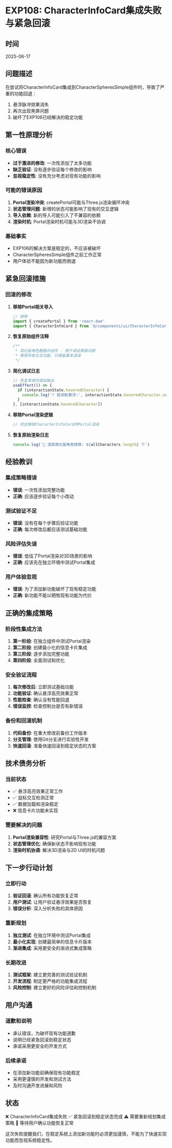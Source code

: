 # EXP108: CharacterInfoCard集成失败与紧急回滚

## 时间
2025-06-17

## 问题描述
在尝试将CharacterInfoCard集成到CharacterSpheresSimple组件时，导致了严重的功能回退：
1. 悬浮脉冲效果消失
2. 再次出现黑屏问题
3. 破坏了EXP106已经解决的稳定功能

## 第一性原理分析

### 核心错误
- **过于激进的修改**: 一次性添加了太多功能
- **缺乏验证**: 没有逐步验证每个修改的影响
- **忽视稳定性**: 没有充分考虑对现有功能的影响

### 可能的错误原因
1. **Portal渲染冲突**: createPortal可能与Three.js渲染循环冲突
2. **状态管理问题**: 新增的状态可能影响了现有的交互逻辑
3. **导入依赖**: 新的导入可能引入了不兼容的依赖
4. **渲染时机**: Portal渲染时机可能与3D渲染不协调

### 基础事实
- EXP106的解决方案是稳定的，不应该被破坏
- CharacterSpheresSimple组件之前工作正常
- 用户体验不能因为新功能而倒退

## 紧急回滚措施

### 回滚的修改
1. **移除Portal相关导入**
   ```typescript
   // 移除
   import { createPortal } from 'react-dom'
   import { CharacterInfoCard } from '@/components/ui/CharacterInfoCard'
   ```

2. **恢复原始组件注释**
   ```typescript
   /**
    * 简化版角色数据点组件 - 用于调试黑屏问题
    * 移除所有交互功能，只保留基本渲染
    */
   ```

3. **简化调试日志**
   ```typescript
   // 恢复简单的调试输出
   useEffect(() => {
     if (interactionState.hoveredCharacter) {
       console.log('🖱️ 检测到悬浮:', interactionState.hoveredCharacter.name)
     }
   }, [interactionState.hoveredCharacter])
   ```

4. **移除Portal渲染逻辑**
   ```typescript
   // 完全移除CharacterInfoCard的Portal渲染
   ```

5. **恢复原始渲染日志**
   ```typescript
   console.log(`🎨 渲染简化版角色球体: ${allCharacters.length} 个`)
   ```

## 经验教训

### 集成策略错误
- **错误**: 一次性添加完整功能
- **正确**: 应该逐步验证每个小改动

### 测试验证不足
- **错误**: 没有在每个步骤后验证功能
- **正确**: 每次修改后都应该测试基础功能

### 风险评估失误
- **错误**: 低估了Portal渲染对3D场景的影响
- **正确**: 应该先在独立环境中测试Portal集成

### 用户体验忽视
- **错误**: 为了添加新功能破坏了现有稳定功能
- **正确**: 新功能不能以牺牲现有功能为代价

## 正确的集成策略

### 阶段性集成方法
1. **第一阶段**: 在独立组件中测试Portal渲染
2. **第二阶段**: 创建最小化的信息卡片集成
3. **第三阶段**: 逐步添加完整功能
4. **第四阶段**: 全面测试和优化

### 安全验证流程
1. **每次修改后**: 立即测试基础功能
2. **功能验证**: 确认悬浮高亮效果正常
3. **性能检查**: 确认没有性能回退
4. **错误监控**: 检查控制台是否有新错误

### 备份和回滚机制
1. **代码备份**: 在重大修改前备份工作版本
2. **分支管理**: 使用Git分支进行实验性开发
3. **快速回滚**: 准备快速回滚到稳定状态的方案

## 技术债务分析

### 当前状态
- ✅ 悬浮高亮效果正常工作
- ✅ 鼠标交互检测正常
- ✅ 数据加载和渲染稳定
- ❌ 信息卡片功能未实现

### 需要解决的问题
1. **Portal渲染兼容性**: 研究Portal与Three.js的兼容方案
2. **状态管理优化**: 确保新状态不影响现有功能
3. **渲染时机协调**: 解决3D渲染与2D UI的时机问题

## 下一步行动计划

### 立即行动
1. **验证回滚**: 确认所有功能恢复正常
2. **用户测试**: 让用户验证悬浮效果是否恢复
3. **错误分析**: 深入分析失败的具体原因

### 重新规划
1. **独立测试**: 在独立环境中测试Portal集成
2. **最小化实现**: 创建最简单的信息卡片版本
3. **渐进集成**: 采用更安全的渐进式集成策略

### 长期改进
1. **测试框架**: 建立更完善的测试验证机制
2. **开发流程**: 制定更严格的功能集成流程
3. **风险控制**: 建立更好的风险评估和控制机制

## 用户沟通

### 道歉和说明
- 承认错误，为破坏现有功能道歉
- 说明已经紧急回滚到稳定状态
- 承诺采用更安全的开发方式

### 后续承诺
- 在添加新功能前确保现有功能稳定
- 采用更谨慎的开发和测试方法
- 及时沟通开发进展和风险

## 状态
❌ CharacterInfoCard集成失败
✅ 紧急回滚到稳定状态完成
⚠️ 需要重新规划集成策略
🔄 等待用户确认功能恢复正常

这次失败提醒我们，在稳定系统上添加新功能时必须更加谨慎，不能为了快速实现功能而忽视系统稳定性。
